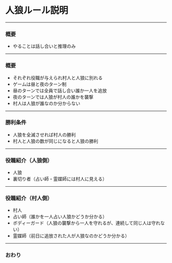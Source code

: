 # 人狼ルール説明
---

### 概要

* やることは話し合いと推理のみ
---

### 概要
* それぞれ役職が与えられ村人と人狼に別れる
* ゲームは昼と夜のターン制
* 昼のターンでは全員で話し合い誰か一人を追放
* 夜のターンでは人狼が村人の誰かを襲撃
* 村人は人狼が誰なのか分からない
---

### 勝利条件
* 人狼を全滅させれば村人の勝利
* 村人と人狼の数が同じになると人狼の勝利
---

### 役職紹介（人狼側）
* 人狼
* 裏切り者（占い師・霊媒師には村人に見える）
---

### 役職紹介（村人側）
* 村人
* 占い師（誰かを一人占い人狼かどうか分かる）
* ボディーガード（人狼の襲撃から一人を守れるが、連続して同じ人は守れない）
* 霊媒師（前日に追放された人が人狼なのかどうか分かる）
---

### おわり
